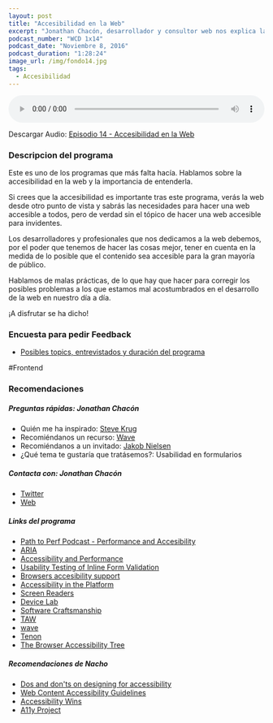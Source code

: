 ```yaml
---
layout: post
title: "Accesibilidad en la Web"
excerpt: "Jonathan Chacón, desarrollador y consultor web nos explica las recomendaciones para hacer la web más accesible."
podcast_number: "WCD 1x14"
podcast_date: "Noviembre 8, 2016"
podcast_duration: "1:28:24"
image_url: /img/fondo14.jpg
tags: 
  - Accesibilidad
---
```


<audio src="http://www.podtrac.com/pts/redirect.mp3/archive.org/download/WeCodeSign1x14AccesibilidadWeb/WeCodeSign%201x14%20-%20Accesibilidad%20Web.mp3" preload="auto" controls style="width: 100%;">
  <p>Tu navegador no implementa el elemento audio</p>
</audio>

<p>Descargar Audio: <a href="http://www.podtrac.com/pts/redirect.mp3/archive.org/download/WeCodeSign1x14AccesibilidadWeb/WeCodeSign%201x14%20-%20Accesibilidad%20Web.mp3" title="Botón derecho del ratón, luego guardar enlace como...">Episodio 14 - Accesibilidad en la Web</a></p>

<h3 class="post-title  post-heading">Descripcion del programa</h3>

Este es uno de los programas que más falta hacía. Hablamos sobre la accesibilidad en la web y la importancia de entenderla.

Si crees que la accesibilidad es importante tras este programa, verás la web desde otro punto de vista y sabrás las necesidades para hacer una web accesible a todos, pero de verdad sin el tópico de hacer una web accesible para invidentes.

Los desarrolladores y profesionales que nos dedicamos a la web debemos, por el poder que tenemos de hacer las cosas mejor, tener en cuenta en la medida de lo posible que el contenido sea accesible para la gran mayoría de público.

Hablamos de malas prácticas, de lo que hay que hacer para corregir los posibles problemas a los que estamos mal acostumbrados en el desarrollo de la web en nuestro día a día.

¡A disfrutar se ha dicho!

<div class="rule"></div>

<h3 class="post-title  post-heading">Encuesta para pedir Feedback</h3>

<ul>
  <li class="recomendacion"><a href="https://wecodesignpodcast.typeform.com/to/keNT6k">Posibles topics, entrevistados y duración del programa</a></li>
</ul>
 
<div class="rule"></div>

#Frontend

<div class="rule"></div>

<h3 class="post-title  post-heading">Recomendaciones</h3>

##### Preguntas rápidas: Jonathan Chacón

<ul>
  <li class="recomendacion"><span>Quién me ha inspirado: </span><a href="https://www.flinders.edu.au/sabs/inclusivity/web-accessibility/krug.cfm">Steve Krug</a></li>
  <li class="recomendacion"><span>Recomiéndanos un recurso: </span><a href="http://wave.webaim.org/">Wave</a></li>
  <li class="recomendacion"><span>Recomiéndanos a un invitado: </span><a href="https://www.nngroup.com/people/jakob-nielsen/">Jakob Nielsen</a></li>
  <li class="recomendacion"><span>¿Qué tema te gustaría que tratásemos?: </span>Usabilidad en formularios</li>
</ul>

##### Contacta con: Jonathan Chacón

<ul>
  <li class="recomendacion"><a href="https://twitter.com/jonathanchacon">Twitter</a></li>
  <li class="recomendacion"><a href="http://www.programaraciegas.net/">Web</a></li>
</ul>

##### Links del programa

<ul>
  <li class="recomendacion"><a href="https://pathtoperf.com/2016/09/29/12-with-marcy-sutton.html">Path to Perf Podcast - Performance and Accesibility</a></li>
  <li class="recomendacion"><a href="https://www.w3.org/WAI/intro/aria">ARIA</a></li>
  <li class="recomendacion"><a href="https://marcysutton.com/accessibility-and-performance/">Accessibility and Performance</a></li>
  <li class="recomendacion"><a href="http://baymard.com/blog/inline-form-validation">Usability Testing of Inline Form Validation</a></li>
  <li class="recomendacion"><a href="https://twitter.com/stevefaulkner/status/789410040058785792">Browsers accesibility support</a></li>
  <li class="recomendacion"><a href="https://speakerdeck.com/robdodson/accessibility-in-the-platform">Accessibility in the Platform</a></li>
  <li class="recomendacion"><a href="https://en.wikipedia.org/wiki/List_of_screen_readers">Screen Readers</a></li>
  <li class="recomendacion"><a href="https://opendevicelab.com/">Device Lab</a></li>
  <li class="recomendacion"><a href="http://manifesto.softwarecraftsmanship.org/">Software Craftsmanship</a></li>
  <li class="recomendacion"><a href="http://www.tawdis.net/">TAW</a></li>
  <li class="recomendacion"><a href="http://wave.webaim.org/">wave</a></li>
  <li class="recomendacion"><a href="https://tenon.io/">Tenon</a></li>
  <li class="recomendacion"><a href="https://www.paciellogroup.com/blog/2015/01/the-browser-accessibility-tree/">The Browser Accessibility Tree</a></li>
</ul>

##### Recomendaciones de Nacho

<ul>
  <li class="recomendacion"><a href="https://accessibility.blog.gov.uk/2016/09/02/dos-and-donts-on-designing-for-accessibility/">Dos and don'ts on designing for accessibility</a></li>
  <li class="recomendacion"><a href="https://www.w3.org/WAI/intro/wcag">Web Content Accessibility Guidelines</a></li>
  <li class="recomendacion"><a href="https://a11ywins.tumblr.com/">Accessibility Wins</a></li>
  <li class="recomendacion"><a href="http://a11yproject.com">A11y Project</a></li>
</ul>
